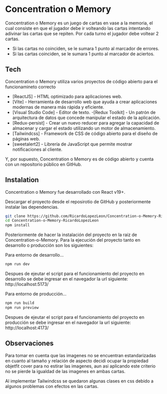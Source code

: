 # Concentration o Memory

Concentration o Memory es un juego de cartas en vase a la memoria, el cual consiste en que el jugador debe ir volteando las cartas intentando adivinar las cartas que se repiten.
Por cada turno el jugador debe voltear 2 cartas.
- Si las cartas no coinciden, se le sumara 1 punto al marcador de errores.
- Si las cartas coinciden, se le sumara 1 punto al marcador de aciertos.

## Tech

Concentration o Memory utiliza varios proyectos de código abierto para el funcionamineto correcto
- [ReactJS] - HTML optimizado para aplicaciones web.
- [Vite] - Herramienta de desarrollo web que ayuda a crear aplicaciones modernas de manera más rápida y eficiente.
- [Visual Studio Code] - Editor de texto.
-[Redux Toolkit] - Un patrón de arquitectura de datos que concede manipular el estado de la aplicación.
- [Redux-persist] - Crear un nuevo reducer para agregar la capacidad de almacenar y cargar el estado utilizando un motor de almacenamiento.
- [Tailwindcss] - Framework de CSS de código abierto​ para el diseño de páginas web.
- [sweetalert2] - Librería de JavaScript que permite mostrar notificaciones al cliente.

Y, por supuesto, Concentration o Memory es de código abierto y cuenta con un repositorio público en GitHub.

## Instalation

Concentration o Memory fue desarrollado con React v19+.

Descargar el proyecto desde el reposirotio de GitHub y posteriormente instalar las dependencias.

```sh
git clone https://github.com/RicardoLopezLeon/Concentration-o-Memory-RicardoLopezLeon
cd Concentration-o-Memory-RicardoLopezLeon
npm install
```

Posteriormente de hacer la instalación del proyecto en la raiz de Concentration-o-Memory. Para la ejecución del proyecto tanto en desarrollo o producción son los siguientes:

Para entorno de desarrollo...

```sh
npm run dev
```
Despues de ejeutar el script para el funcionamiento del proyecto en desarrollo se debe ingresar en el navegador la url siguiente: http://localhost:5173/


Para entorno de producción...

```sh
npm run build
npm run preview
```
Despues de ejeutar el script para el funcionamiento del proyecto en producción se debe ingresar en el navegador la url siguiente: http://localhost:4173/


## Observaciones

Para tomar en cuenta que las imagenes no se encuentran estandarizadas en cuanto al tamaño y relación de aspecto decidi ocupar la propiedad objetfit cover para no estirar las imagenes, aun asi aplicando este criterio no se pierde la igualdad de las imagenes en ambas cartas.

Al implementar Tailwindcss se quedaron algunas clases en css debido a algunos problemas con efectos en las cartas.
